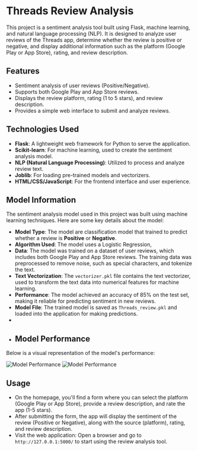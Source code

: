 # Threads Review Analysis

This project is a sentiment analysis tool built using Flask, machine learning, and natural language processing (NLP). It is designed to analyze user reviews of the Threads app, determine whether the review is positive or negative, and display additional information such as the platform (Google Play or App Store), rating, and review description.

## Features
- Sentiment analysis of user reviews (Positive/Negative).
- Supports both Google Play and App Store reviews.
- Displays the review platform, rating (1 to 5 stars), and review description.
- Provides a simple web interface to submit and analyze reviews.

## Technologies Used
- **Flask**: A lightweight web framework for Python to serve the application.
- **Scikit-learn**: For machine learning, used to create the sentiment analysis model.
- **NLP (Natural Language Processing)**: Utilized to process and analyze review text.
- **Joblib**: For loading pre-trained models and vectorizers.
- **HTML/CSS/JavaScript**: For the frontend interface and user experience.

## Model Information
The sentiment analysis model used in this project was built using machine learning techniques. Here are some key details about the model:

- **Model Type**: The model are classification model that trained to predict whether a review is **Positive** or **Negative**.
- **Algorithm Used**: The model uses a Logistic Regression, 
- **Data**: The model was trained on a dataset of user reviews, which includes both Google Play and App Store reviews. The training data was preprocessed to remove noise, such as special characters, and tokenize the text.
- **Text Vectorization**: The `vectorizer.pkl` file contains the text vectorizer, used to transform the text data into numerical features for machine learning.
- **Performance**: The model achieved an accuracy of 85% on the test set, making it reliable for predicting sentiment in new reviews.
- **Model File**: The trained model is saved as `Threads_review.pkl` and loaded into the application for making predictions.
- 
- ## Model Performance

Below is a visual representation of the model's performance:

![Model Performance](<img width="551" alt="image" src="https://github.com/user-attachments/assets/702932c7-8cd5-4e18-8b25-84619f0696e0" />)
![Model Performance](<img width="317" alt="image" src="https://github.com/user-attachments/assets/38ff3dd8-24f9-4f52-bb1f-c88c57eafb9e" />)




## Usage
- On the homepage, you'll find a form where you can select the platform (Google Play or App Store), provide a review description, and rate the app (1-5 stars).
- After submitting the form, the app will display the sentiment of the review (Positive or Negative), along with the source (platform), rating, and review description.
- Visit the web application: Open a browser and go to `http://127.0.0.1:5000/` to start using the review analysis tool.
